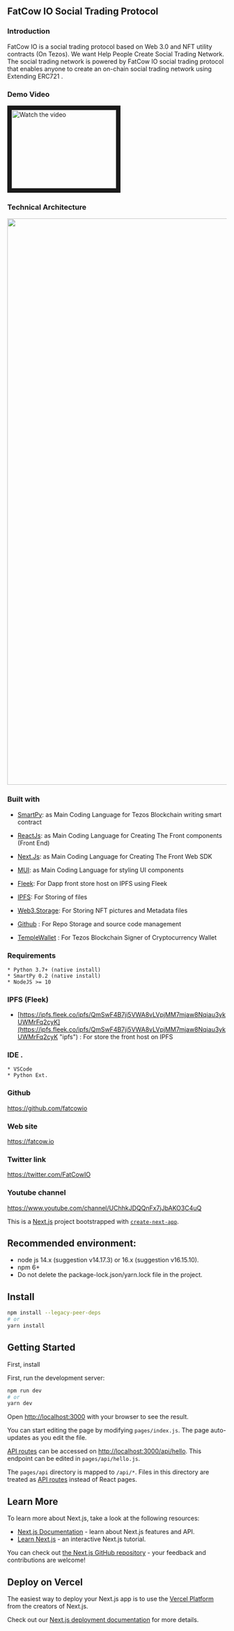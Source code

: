 ## FatCow IO Social Trading Protocol


### Introduction
FatCow IO is a social trading protocol based on Web 3.0 and NFT utility contracts (On Tezos). We want Help People Create
Social Trading Network.
The social trading network is powered by FatCow IO social trading protocol that enables anyone to create an on-chain social trading network using Extending ERC721 .

###  Demo Video
<a href="https://www.youtube.com/watch?v=TjAs-bi5zcM" target="_blank">
 <img src="images/fatcowdemo.jpg" alt="Watch the video" width="240" height="180" border="10" />
</a>

###  Technical Architecture
<p align="center">
  <img src="images/fatcowio.png" style="width:1300px";>
</p>

### Built with
- [SmartPy](https://smartpy.io/ "Solidity"): as Main Coding Language for Tezos Blockchain writing smart contract

- [ReactJs](https://reactjs.org/ "React Js"): as Main Coding Language for Creating The Front components (Front End)

- [Next.Js](https://nextjs.org/ "Next.Js"): as Main Coding Language for Creating The Front Web SDK 

- [MUI](https://mui.com/ "Mui"): as Main Coding Language for styling UI components

- [Fleek](https://fleek.co/ "Fleek"): For Dapp front store host on IPFS using Fleek

- [IPFS](https://ipfs.tech/ "IPFS"): For Storing of files

- [Web3.Storage](https://web3.storage/ "Web3 Storage"): For Storing NFT pictures and Metadata files

- [Github](https://github.com/ "Github") : For Repo Storage and source code management

- [TempleWallet](https://templewallet.com/ "templewallet") : For Tezos Blockchain Signer of Cryptocurrency Wallet

###  Requirements
	* Python 3.7+ (native install)
	* SmartPy 0.2 (native install)
    * NodeJS >= 10

### IPFS (Fleek)
- [https://ipfs.fleek.co/ipfs/QmSwF4B7ji5VWA8vLVpjMM7mjaw8Nqiau3ykUWMrFq2cyK](https://ipfs.fleek.co/ipfs/QmSwF4B7ji5VWA8vLVpjMM7mjaw8Nqiau3ykUWMrFq2cyK "ipfs") : For store the front host on IPFS



###  IDE .
	* VSCode
    * Python Ext.


### Github
https://github.com/fatcowio

### Web site
https://fatcow.io

### Twitter link
https://twitter.com/FatCowIO

### Youtube channel
https://www.youtube.com/channel/UChhkJDQQnFx7jJbAKO3C4uQ





This is a [Next.js](https://nextjs.org/) project bootstrapped with [`create-next-app`](https://github.com/vercel/next.js/tree/canary/packages/create-next-app).

## Recommended environment:

- node js 14.x (suggestion v14.17.3) or 16.x (suggestion v16.15.10).
- npm 6+
- Do not delete the package-lock.json/yarn.lock file in the project.

## Install

```bash
npm install --legacy-peer-deps
# or
yarn install
```

## Getting Started

First, install

First, run the development server:

```bash
npm run dev
# or
yarn dev
```

Open [http://localhost:3000](http://localhost:3000) with your browser to see the result.

You can start editing the page by modifying `pages/index.js`. The page auto-updates as you edit the file.

[API routes](https://nextjs.org/docs/api-routes/introduction) can be accessed on [http://localhost:3000/api/hello](http://localhost:3000/api/hello). This endpoint can be edited in `pages/api/hello.js`.

The `pages/api` directory is mapped to `/api/*`. Files in this directory are treated as [API routes](https://nextjs.org/docs/api-routes/introduction) instead of React pages.

## Learn More

To learn more about Next.js, take a look at the following resources:

- [Next.js Documentation](https://nextjs.org/docs) - learn about Next.js features and API.
- [Learn Next.js](https://nextjs.org/learn) - an interactive Next.js tutorial.

You can check out [the Next.js GitHub repository](https://github.com/vercel/next.js/) - your feedback and contributions are welcome!

## Deploy on Vercel

The easiest way to deploy your Next.js app is to use the [Vercel Platform](https://vercel.com/new?utm_medium=default-template&filter=next.js&utm_source=create-next-app&utm_campaign=create-next-app-readme) from the creators of Next.js.

Check out our [Next.js deployment documentation](https://nextjs.org/docs/deployment) for more details.

